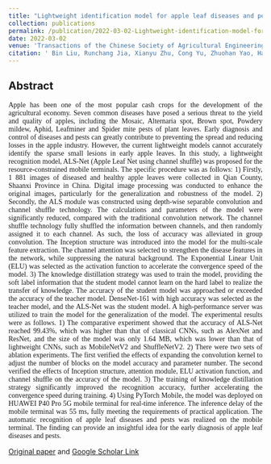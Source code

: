 ```yaml
---
title: "Lightweight identification model for apple leaf diseases and pests based on mobile terminals"
collection: publications
permalink: /publication/2022-03-02-Lightweight-identification-model-for-apple-leaf-diseases-and-pests-based-on-mobile-terminals
date: 2022-03-02
venue: 'Transactions of the Chinese Society of Agricultural Engineering (TCSAE)'
citation: ' Bin Liu, Runchang Jia, Xianyu Zhu, Cong Yu, Zhuohan Yao, Haixi Zhang, Dongjian He, &quot;Lightweight identification model for apple leaf diseases and pests based on mobile terminals.&quot; Transactions of the Chinese Society of Agricultural Engineering (TCSAE). 2022'
---
```


## Abstract

<div style="font-family: 'Times New Roman', Times, serif;">
<p style="text-align: justify;">
Apple has been one of the most popular cash crops for the development of the agricultural economy. Seven common diseases have posed a serious threat to the yield and quality of apples, including the Mosaic, Alternaria spot, Brown spot, Powdery mildew, Aphid, Leafminer and Spider mite pests of plant leaves. Early diagnosis and control of diseases and pests can greatly contribute to preventing the spread and reducing losses in the apple industry. However, the current lightweight models cannot accurately identify the sparse small lesions in early apple leaves. In this study, a lightweight recognition model, ALS-Net (Apple Leaf Net using channel shuffle) was proposed for the resource-constrained mobile terminals. The specific procedure was as follows: 1) Firstly, 1 881 images of diseased and healthy apple leaves were collected in Qian County, Shaanxi Province in China. Digital image processing was conducted to enhance the original images, particularly for the generalization and robustness of the model. 2) Secondly, the ALS module was constructed using depth-wise separable convolution and channel shuffle technology. The calculations and parameters of the model were significantly reduced, compared with the traditional convolution network. The channel shuffle technology fully shuffled the information between channels, and then randomly assigned it to each channel. As such, the loss of accuracy was alleviated in group convolution. The Inception structure was introduced into the model for the multi-scale feature extraction. The channel attention was selected to strengthen the disease features in the network, while suppressing the natural background. The Exponential Linear Unit (ELU) was selected as the activation function to accelerate the convergence speed of the model. 3) The knowledge distillation strategy was used to train the model, providing the soft label information that the student model cannot learn on the hard label to realize the transfer of knowledge. The accuracy of the student model was approached or exceeded the accuracy of the teacher model. DenseNet-161 with high accuracy was selected as the teacher model, and the ALS-Net was the student model. A high-performance server was utilized to train the model for the generalization of the model. The experimental results were as follows. 1) The comparative experiment showed that the accuracy of ALS-Net reached 99.43%, which was higher than that of classical CNNs, such as AlexNet and ResNet, and the size of the model was only 1.64 MB, which was lower than that of lightweight CNNs, such as MobileNetV2 and ShuffleNetV2. 2) There were two sets of ablation experiments. The first verified the effects of expanding the convolution kernel to adjust the number of blocks on the model accuracy and parameter number. The second verified the effects of Inception structure, attention module, ELU activation function, and channel shuffle on the accuracy of the model. 3) The training of knowledge distillation strategy significantly improved the recognition accuracy, further accelerating the convergence speed during training. 4) Using PyTorch Mobile, the model was deployed on HUAWEI P40 Pro 5G mobile terminal for real-time inference. The inference delay of the mobile terminal was 55 ms, fully meeting the requirements of practical application. The automatic recognition of apple leaf diseases and pests was realized on the mobile terminal. The finding can provide an insightful idea for the early diagnosis of apple leaf diseases and pests.
<p>


</div>

<!-- [Original paper](http://zhuxy-USTC.github.io/files/TCSAE.pdf) and [Google Scholar Link](https://scholar.google.com/scholar?hl=zh-TW&as_sdt=0%2C5&q=面向移动端的苹果叶部病虫害轻量级识别模型&btnG=&oq=面向){:target="_blank"} -->

<a href="http://zhuxy-USTC.github.io/files/TCSAE.pdf">Original paper</a> and <a href="https://scholar.google.com/scholar?hl=zh-TW&as_sdt=0%2C5&q=面向移动端的苹果叶部病虫害轻量级识别模型&btnG=&oq=面向" target="_blank">Google Scholar Link</a>
